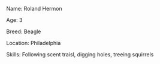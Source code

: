 Name: Roland Hermon

Age: 3

Breed: Beagle

Location: Philadelphia

Skills: Following scent traisl, digging holes, treeing squirrels


